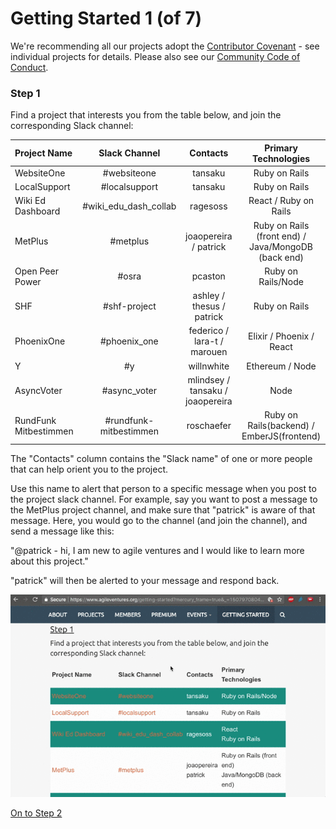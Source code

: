 # Getting Started 1 (of 7)

We're recommending all our projects adopt the [Contributor Covenant](https://www.contributor-covenant.org/) - see individual projects for details.  Please also see our [Community Code of Conduct](https://github.com/AgileVentures/AgileVentures/blob/master/CODE_OF_CONDUCT.md).

### Step 1

Find a project that interests you from the table below, and join the corresponding Slack channel:

| Project Name          | Slack Channel          | Contacts                         | Primary Technologies                                |
| :-------------------- | :--------------------: | :------------------------------: | :-------------------------------------------------: |
| WebsiteOne            | #websiteone            | tansaku                          | Ruby on Rails                                       |
| LocalSupport          | #localsupport          | tansaku                          | Ruby on Rails                                       |
| Wiki Ed Dashboard     | #wiki_edu_dash_collab  | ragesoss                         | React / Ruby on Rails                               |
| MetPlus               | #metplus               | joaopereira / patrick            | Ruby on Rails (front end) / Java/MongoDB (back end) |
| Open Peer Power       | #osra                  | pcaston                          | Ruby on Rails/Node                                  |
| SHF                   | #shf-project           | ashley / thesus / patrick        | Ruby on Rails                                       |
| PhoenixOne            | #phoenix_one           | federico / lara-t / marouen      | Elixir / Phoenix / React                            |
| Y                     | #y                     | willnwhite                       | Ethereum / Node                                     |
| AsyncVoter            | #async_voter           | mlindsey / tansaku / joaopereira | Node                                                |
| RundFunk Mitbestimmen | #rundfunk-mitbestimmen | roschaefer                       | Ruby on Rails(backend) /  EmberJS(frontend)         |

The "Contacts" column contains the "Slack name" of one or more people that can help orient you to the project.  

Use this name to alert that person to a specific message when you post to the project slack channel.  For example, say you want to post a message to the MetPlus project channel, and make sure that "patrick" is aware of that message.  Here, you would go to the channel (and join the channel), and send a message like this:

"@patrick - hi, I am new to agile ventures and I would like to learn more about this project."

"patrick" will then be alerted to your message and respond back.

![](https://raw.githubusercontent.com/AgileVentures/AgileVentures/master/gifts/getting-started-on-slack.gif)

[On to Step 2](https://www.agileventures.org/getting-started-2)
